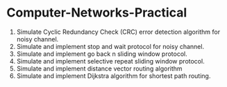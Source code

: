 # Computer-Networks-Practical

1. Simulate Cyclic Redundancy Check (CRC) error detection algorithm for noisy channel.
2. Simulate and implement stop and wait protocol for noisy channel.
3. Simulate and implement go back n sliding window protocol.
4. Simulate and implement selective repeat sliding window protocol.
5. Simulate and implement distance vector routing algorithm
6. Simulate and implement Dijkstra algorithm for shortest path routing.
